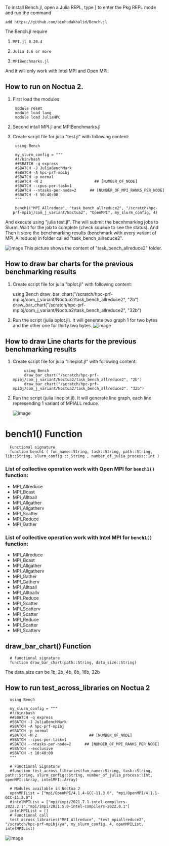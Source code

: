 To install Bench.jl, open a Julia REPL, type ] to enter the Pkg REPL mode and run the command
   
    add https://github.com/binhudakhalid/Bench.jl

The Bench.jl require
1.     MPI.jl 0.20.4
1.     Julia 1.6 or more
1.     MPIBenchmarks.jl

And it will only work with Intel MPI and Open MPI.

## How to run on Noctua 2.

1. First load the modules

        module reset
        module load lang    
        module load JuliaHPC  

2. Second intall MPI.jl and MPIBenchmarks.jl

3. Create script file for julia "test.jl" with following content:

        using Bench

        my_slurm_config = """
        #!/bin/bash
        ##SBATCH -q express
        #SBATCH -J JuliaBenchMark
        #SBATCH -A hpc-prf-mpibj
        #SBATCH -p normal
        #SBATCH -N 2                       ## [NUMBER_OF_NODE]
        #SBATCH --cpus-per-task=1
        #SBATCH --ntasks-per-node=2      ## [NUMBER_OF_MPI_RANKS_PER_NODE]
        #SBATCH -t 50:40:00
        """

        bench1("MPI_Allreduce", "task_bench_allreduce2", "/scratch/hpc-prf-mpibj/com_j_variant/Noctua2", "OpenMPI", my_slurm_config, 4)


And execute using "julia test.jl". The will submit the becnhmarking jobs to Slurm. Wait for the job to complete (check squeue to see the status). And Then it store the benchmarking results (benchmark with every variant of MPI_Allreduce) in folder called "task_bench_allreduce2". 

![image](https://user-images.githubusercontent.com/9871507/223517799-f656d8ad-81bb-4f70-99fa-ca40d7f095eb.png) This picture shows the content of "task_bench_allreduce2" folder.

## How to draw bar charts for the previous benchmarking results

1. Create script file for julia "bplot.jl" with following content:

      using Bench
      draw_bar_chart("/scratch/hpc-prf-mpibj/com_j_variant/Noctua2/task_bench_allreduce2", "2b")
      draw_bar_chart("/scratch/hpc-prf-mpibj/com_j_variant/Noctua2/task_bench_allreduce2", "32b")

2. Run the script (julia bplot.jl).  It will generate two graph 1 for two bytes and the other one for thirty two bytes.
 ![image](https://user-images.githubusercontent.com/9871507/223521470-f8817fc3-4936-4b3b-a565-013be9922d21.png)



## How to draw Line charts for the previous benchmarking results


1. Create script file for julia "lineplot.jl" with following content:

            using Bench
            draw_bar_chart("/scratch/hpc-prf-mpibj/com_j_variant/Noctua2/task_bench_allreduce2", "2b")
            draw_bar_chart("/scratch/hpc-prf-mpibj/com_j_variant/Noctua2/task_bench_allreduce2", "32b")

2. Run the script (julia lineplot.jl).  It will generate line graph, each line represending 1 variant of MPIALL reduce.

   ![image](https://user-images.githubusercontent.com/9871507/223522068-b26cd1c1-385d-409d-81ca-5430601c9810.png)


# bench1() Function
      Functional signature
      function bench1 ( fun_name::String, task::String, path::String, lib::String, slurm_config :: String , number_of_julia_process::Int )

### List of collective operation work with Open MPI for `bench1()` function:
   - MPI_Allreduce
   - MPI_Bcast
   - MPI_Alltoall
   - MPI_Allgather
   - MPI_Allgatherv
   - MPI_Scatter
   - MPI_Reduce
   - MPI_Gather
   
   
### List of collective operation work with Intel MPI for `bench1()` function:

   - MPI_Allreduce
   - MPI_Bcast
   - MPI_Allgather
   - MPI_Allgatherv
   - MPI_Gather
   - MPI_Gatherv
   - MPI_Alltoall
   - MPI_Alltoallv
   - MPI_Reduce
   - MPI_Scatter
   - MPI_Scatterv
   - MPI_Scatter
   - MPI_Reduce
   - MPI_Scatter
   - MPI_Scatterv


## draw_bar_chart() Function

      # functional signature
      function draw_bar_chart(path::String, data_size::String)
      
 The data_size can be 1b, 2b, 4b, 8b, 16b, 32b



## How to run test_across_libraries on Noctua 2

      using Bench

      my_slurm_config = """
      #!/bin/bash
      ##SBATCH -q express
      #SBATCH -J JuliaBenchMark
      #SBATCH -A hpc-prf-mpibj
      #SBATCH -p normal
      #SBATCH -N 2                       ## [NUMBER_OF_NODE]
      #SBATCH --cpus-per-task=1
      #SBATCH --ntasks-per-node=2      ## [NUMBER_OF_MPI_RANKS_PER_NODE]
      #SBATCH --exclusive
      #SBATCH -t 10:40:00
      """

      # Functional Signature
      #function test_across_libraries(fun_name::String, task::String, path::String, slurm_config::String, number_of_julia_process::Int, openMPI::Array, intelMPI::Array)

      # Modules available in Noctua 2
      openMPIList = ["mpi/OpenMPI/4.1.4-GCC-11.3.0", "mpi/OpenMPI/4.1.1-GCC-11.2.0"]
      #intelMPIList = ["mpi/impi/2021.7.1-intel-compilers-2022.2.1","mpi/impi/2021.5.0-intel-compilers-2022.0.1"]
      intelMPIList = []
      # Functional call
      test_across_libraries("MPI_Allreduce", "test_mpiallreduce2", "/scratch/hpc-prf-mpibj/ya", my_slurm_config, 4, openMPIList, intelMPIList)

![image](https://user-images.githubusercontent.com/9871507/223528278-c570d616-a588-4399-92cd-0f7f94152103.png)


